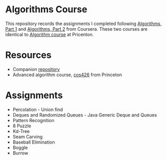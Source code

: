 # Algorithms Course

This repository records the assignments I completed following [Algorithms, Part 1](https://www.coursera.org/learn/algorithms-part1) and [Algorithms, Part 2](https://www.coursera.org/learn/algorithms-part2) from Coursera. These two courses are identical to [Algorithm course](http://www.cs.princeton.edu/courses/archive/fall17/cos226/) at Pricenton. 

# Resources

* Companion [repository](https://github.com/kevin-wayne/algs4)
* Advanced algorithm course, [cos426](https://www.cs.princeton.edu/~wayne/kleinberg-tardos/) from Princeton

# Assignments

* Percolation - Union find
* Deques and Randomized Queues - Java Generic Deque and Queues
* Pattern Recognition
* 8 Puzzle
* Kd-Tree
* Seam Carving
* Baseball Elimination
* Boggle
* Burrow
